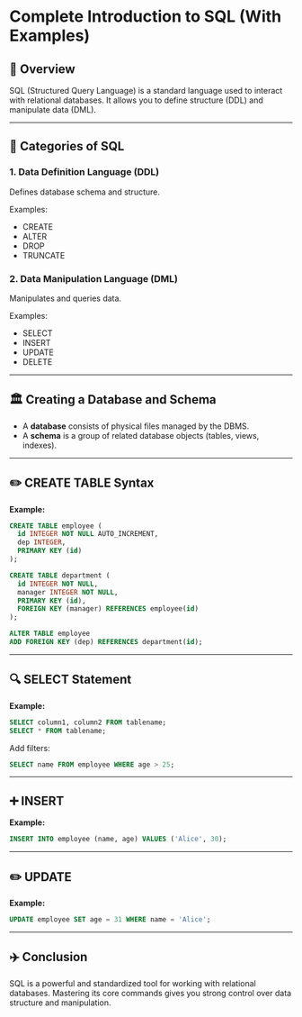 # Complete Introduction to SQL (With Examples)

## 🌟 Overview
SQL (Structured Query Language) is a standard language used to interact with relational databases. It allows you to define structure (DDL) and manipulate data (DML).

---

## 🔧 Categories of SQL

### 1. **Data Definition Language (DDL)**
Defines database schema and structure.

Examples:
- CREATE
- ALTER
- DROP
- TRUNCATE

### 2. **Data Manipulation Language (DML)**
Manipulates and queries data.

Examples:
- SELECT
- INSERT
- UPDATE
- DELETE

---

## 🏛️ Creating a Database and Schema
- A **database** consists of physical files managed by the DBMS.
- A **schema** is a group of related database objects (tables, views, indexes).

---

## ✏️ CREATE TABLE Syntax

**Example:**
```sql
CREATE TABLE employee (
  id INTEGER NOT NULL AUTO_INCREMENT,
  dep INTEGER,
  PRIMARY KEY (id)
);

CREATE TABLE department (
  id INTEGER NOT NULL,
  manager INTEGER NOT NULL,
  PRIMARY KEY (id),
  FOREIGN KEY (manager) REFERENCES employee(id)
);

ALTER TABLE employee
ADD FOREIGN KEY (dep) REFERENCES department(id);
```

---

## 🔍 SELECT Statement

**Example:**
```sql
SELECT column1, column2 FROM tablename;
SELECT * FROM tablename;
```

Add filters:
```sql
SELECT name FROM employee WHERE age > 25;
```

---

## ➕ INSERT

**Example:**
```sql
INSERT INTO employee (name, age) VALUES ('Alice', 30);
```

---

## ✏️ UPDATE

**Example:**
```sql
UPDATE employee SET age = 31 WHERE name = 'Alice';
```

---

## ✈️ Conclusion
SQL is a powerful and standardized tool for working with relational databases. Mastering its core commands gives you strong control over data structure and manipulation.
